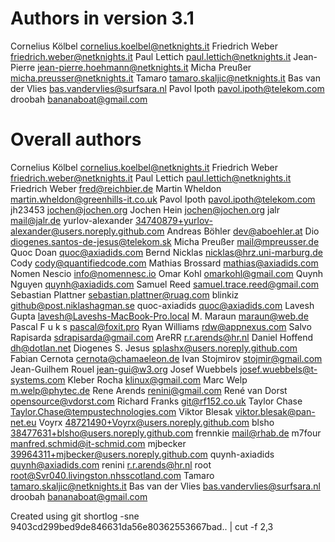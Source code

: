 # Authors in version 3.1

Cornelius Kölbel <cornelius.koelbel@netknights.it>
Friedrich Weber <friedrich.weber@netknights.it>
Paul Lettich <paul.lettich@netknights.it>
Jean-Pierre <jean-pierre.hoehmann@netknights.it>
Micha Preußer <micha.preusser@netknights.it>
Tamaro <tamaro.skaljic@netknights.it>
Bas van der Vlies <bas.vandervlies@surfsara.nl>
Pavol Ipoth <pavol.ipoth@telekom.com>
droobah <bananaboat@gmail.com>

# Overall authors

Cornelius Kölbel <cornelius.koelbel@netknights.it>
Friedrich Weber <friedrich.weber@netknights.it>
Paul Lettich <paul.lettich@netknights.it>
Friedrich Weber <fred@reichbier.de>
Martin Wheldon <martin.wheldon@greenhills-it.co.uk>
Pavol Ipoth <pavol.ipoth@telekom.com>
jh23453 <jochen@jochen.org>
Jochen Hein <jochen@jochen.org>
jalr <mail@jalr.de>
yurlov-alexander <34740879+yurlov-alexander@users.noreply.github.com>
Andreas Böhler <dev@aboehler.at>
Dio <diogenes.santos-de-jesus@telekom.sk>
Micha Preußer <mail@mpreusser.de>
Quoc Doan <quoc@axiadids.com>
Bernd Nicklas <nicklas@hrz.uni-marburg.de>
Cody <cody@quantifiedcode.com>
Mathias Brossard <mathias@axiadids.com>
Nomen Nescio <info@nomennesc.io>
Omar Kohl <omarkohl@gmail.com>
Quynh Nguyen <quynh@axiadids.com>
Samuel Reed <samuel.trace.reed@gmail.com>
Sebastian Plattner <sebastian.plattner@ruag.com>
blinkiz <github@post.niklashagman.se>
quoc-axiadids <quoc@axiadids.com>
Lavesh Gupta <lavesh@Laveshs-MacBook-Pro.local>
M. Maraun <maraun@web.de>
Pascal   F u k s <pascal@foxit.pro>
Ryan Williams <rdw@appnexus.com>
Salvo Rapisarda <sdrapisarda@gmail.com>
AreRR <r.r.arends@hr.nl>
Daniel Hoffend <dh@dotlan.net>
Diogenes S. Jesus <splashx@users.noreply.github.com>
Fabian Cernota <cernota@chamaeleon.de>
Ivan Stojmirov <stojmir@gmail.com>
Jean-Guilhem Rouel <jean-gui@w3.org>
Josef Wuebbels <josef.wuebbels@t-systems.com>
Kleber Rocha <klinux@gmail.com>
Marc Welp <m.welp@phytec.de>
Rene Arends <renini@gmail.com>
René van Dorst <opensource@vdorst.com>
Richard Franks <git@rf152.co.uk>
Taylor Chase <Taylor.Chase@tempustechnologies.com>
Viktor Blesak <viktor.blesak@pan-net.eu>
Voyrx <48721490+Voyrx@users.noreply.github.com>
blsho <38477631+blsho@users.noreply.github.com>
frennkie <mail@rhab.de>
m7four <manfred.schmid@it-schmid.com>
mjbecker <39964311+mjbecker@users.noreply.github.com>
quynh-axiadids <quynh@axiadids.com>
renini <r.r.arends@hr.nl>
root <root@Svr040.livingston.nhsscotland.com>
Tamaro <tamaro.skaljic@netknights.it>
Bas van der Vlies <bas.vandervlies@surfsara.nl>
droobah <bananaboat@gmail.com>

Created using
git shortlog -sne 9403cd299bed9de846631da56e80362553667bad.. | cut -f 2,3 
